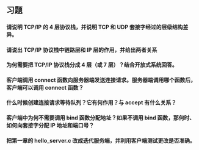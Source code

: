 ## 习题

#### 请说明 TCP/IP 的 4 层协议栈，并说明 TCP 和 UDP 套接字经过的层级结构差异。

#### 请说出 TCP/IP 协议栈中链路层和 IP 层的作用，并给出两者关系

#### 为何需要把 TCP/IP 协议栈分成 4 层（或 7 层）？结合开放式系统回答。

#### 客户端调用 connect 函数向服务器端发送连接请求。服务器端调用哪个函数后，客户端可以调用 connect 函数？

#### 什么时候创建连接请求等待队列？它有何作用？与 accept 有什么关系？

#### 客户端中为何不需要调用 bind 函数分配地址？如果不调用 bind 函数，那何时、如何向套接字分配 IP 地址和端口号？

#### 把第一章的 hello_server.c 改成迭代服务端，并利用客户端测试更改是否准确。